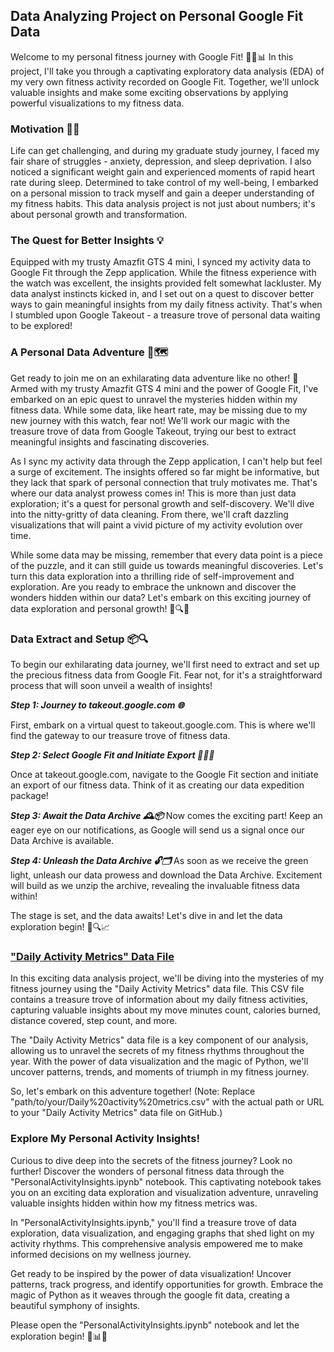 ## Data Analyzing Project on Personal Google Fit Data

Welcome to my personal fitness journey with Google Fit! 🏃‍♀️📊 In this project, I'll take you through a captivating exploratory data analysis (EDA) of my very own fitness activity recorded on Google Fit. Together, we'll unlock valuable insights and make some exciting observations by applying powerful visualizations to my fitness data.

### Motivation 💪🚀

Life can get challenging, and during my graduate study journey, I faced my fair share of struggles - anxiety, depression, and sleep deprivation. I also noticed a significant weight gain and experienced moments of rapid heart rate during sleep. Determined to take control of my well-being, I embarked on a personal mission to track myself and gain a deeper understanding of my fitness habits. This data analysis project is not just about numbers; it's about personal growth and transformation.

### The Quest for Better Insights 💡

Equipped with my trusty Amazfit GTS 4 mini, I synced my activity data to Google Fit through the Zepp application. While the fitness experience with the watch was excellent, the insights provided felt somewhat lackluster. My data analyst instincts kicked in, and I set out on a quest to discover better ways to gain meaningful insights from my daily fitness activity. That's when I stumbled upon Google Takeout - a treasure trove of personal data waiting to be explored!

### A Personal Data Adventure 🚀🗺️

Get ready to join me on an exhilarating data adventure like no other! 🌟 Armed with my trusty Amazfit GTS 4 mini and the power of Google Fit, I've embarked on an epic quest to unravel the mysteries hidden within my fitness data. While some data, like heart rate, may be missing due to my new journey with this watch, fear not! We'll work our magic with the treasure trove of data from Google Takeout, trying our best to extract meaningful insights and fascinating discoveries.

As I sync my activity data through the Zepp application, I can't help but feel a surge of excitement. The insights offered so far might be informative, but they lack that spark of personal connection that truly motivates me. That's where our data analyst prowess comes in! This is more than just data exploration; it's a quest for personal growth and self-discovery. We'll dive into the nitty-gritty of data cleaning. From there, we'll craft dazzling visualizations that will paint a vivid picture of my activity evolution over time.

While some data may be missing, remember that every data point is a piece of the puzzle, and it can still guide us towards meaningful discoveries. Let's turn this data exploration into a thrilling ride of self-improvement and exploration. Are you ready to embrace the unknown and discover the wonders hidden within our data? Let's embark on this exciting journey of data exploration and personal growth! 🚀🔍💪


### Data Extract and Setup 📦🔍
To begin our exhilarating data journey, we'll first need to extract and set up the precious fitness data from Google Fit. Fear not, for it's a straightforward process that will soon unveil a wealth of insights!

***Step 1: Journey to takeout.google.com 🌐***

First, embark on a virtual quest to takeout.google.com. This is where we'll find the gateway to our treasure trove of fitness data.

***Step 2: Select Google Fit and Initiate Export 🏃‍♂️📅***

Once at takeout.google.com, navigate to the Google Fit section and initiate an export of our fitness data. Think of it as creating our data expedition package!

***Step 3: Await the Data Archive 🕰️📦*** 
Now comes the exciting part! Keep an eager eye on our notifications, as Google will send us a signal once our Data Archive is available.

***Step 4: Unleash the Data Archive 🔓🗂️***
As soon as we receive the green light, unleash our data prowess and download the Data Archive. Excitement will build as we unzip the archive, revealing the invaluable fitness data within!

The stage is set, and the data awaits! Let's dive in and let the data exploration begin! 🚀🔍📈

### ["Daily Activity Metrics" Data File](https://github.com/KhaingSuThway/personal-google-fit-data-analysis/blob/6586569176e99b8a691cc51a359606da8bb98f07/Daily%20activity%20metrics.csv)

In this exciting data analysis project, we'll be diving into the mysteries of my fitness journey using the "Daily Activity Metrics" data file. This CSV file contains a treasure trove of information about my daily fitness activities, capturing valuable insights about my move minutes count, calories burned, distance covered, step count, and more.

The "Daily Activity Metrics" data file is a key component of our analysis, allowing us to unravel the secrets of my fitness rhythms throughout the year. With the power of data visualization and the magic of Python, we'll uncover patterns, trends, and moments of triumph in my fitness journey.

So, let's embark on this adventure together! 
(Note: Replace "path/to/your/Daily%20activity%20metrics.csv" with the actual path or URL to your "Daily Activity Metrics" data file on GitHub.)

### Explore My Personal Activity Insights!

Curious to dive deep into the secrets of the fitness journey? Look no further! Discover the wonders of personal fitness data through the "PersonalActivityInsights.ipynb" notebook. This captivating notebook takes you on an exciting data exploration and visualization adventure, unraveling valuable insights hidden within how my fitness metrics was.

In "PersonalActivityInsights.ipynb," you'll find a treasure trove of data exploration, data visualization, and engaging graphs that shed light on my activity rhythms. This comprehensive analysis empowered me to make informed decisions on my wellness journey.

Get ready to be inspired by the power of data visualization! Uncover patterns, track progress, and identify opportunities for growth. Embrace the magic of Python as it weaves through the google fit data, creating a beautiful symphony of insights.

Please open the "PersonalActivityInsights.ipynb" notebook and let the exploration begin! 🚀📊💪
